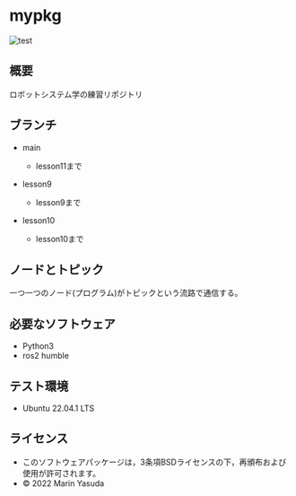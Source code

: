 # mypkg
![test](https://github.com/marin1222/mypkg/actions/workflows/test.yml/badge.svg)

## 概要
ロボットシステム学の練習リポジトリ

## ブランチ
* main
  * lesson11まで

* lesson9
  * lesson9まで

* lesson10
  * lesson10まで

## ノードとトピック
一つ一つのノード(プログラム)がトピックという流路で通信する。

## 必要なソフトウェア
* Python3
* ros2 humble

## テスト環境
* Ubuntu 22.04.1 LTS

## ライセンス
* このソフトウェアパッケージは，3条項BSDライセンスの下，再頒布および使用が許可されます。
* © 2022 Marin Yasuda
